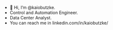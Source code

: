 - 👋 Hi, I’m @kaiobutzke.
- Control and Automation Engineer.
- Data Center Analyst.
- You can reach me in linkedin.com/in/kaiobutzke/
